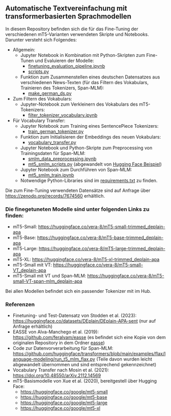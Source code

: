 ## Automatische Textvereinfachung mit transformerbasierten Sprachmodellen

In diesem Repository befinden sich die für das Fine-Tuning der verschiedenen mT5-Varianten verwendeten Skripte und Notebooks.
Darunter versteht sich Folgendes: 
* Allgemein:
  * Jupyter Notebook in Kombination mit Python-Skripten zum Fine-Tunen und Evaluieren der Modelle: 
    * [finetuning_evaluation_pipeline.ipynb](finetuning_evaluation_pipeline.ipynb)
    * [scripts.py](scripts.py)
  * Funktion zum Zusammenstellen eines deutschen Datensatzes aus verschiedenen News-Texten (für das Filtern des Vokabulars, Trainieren des Tokenizers, Span-MLM):
    * [make_german_ds.py](make_german_ds.py)
* Zum Filtern des Vokabulars:
  * Jupyter-Notebook zum Verkleinern des Vokabulars des mT5-Tokenizers:
    * [filter_tokenizer_vocabulary.ipynb](filter_tokenizer_vocabulary.ipynb)
* Für Vocabulary Transfer:
  * Jupyter Notebook zum Training eines SentencePiece Tokenizers: 
    * [train_german_tokenizer.py](train_german_tokenizer.ipynb)
  * Funktion zum Initialisieren der Embeddings des neuen Vokabulars: 
    * [vocabulary_transfer.py](vocabulary_transfer.py)
  * Jupyter Notebook und Python-Skripte zum Preprocessing von Trainingsdaten für Span-MLM:
    * [smlm_data_preprocessing.ipynb](smlm_data_preprocessing.ipynb)
    * [mt5_smlm_scripts.py](mt5_smlm_scripts.py) (abgewandelt von [Hugging Face Beispiel](https://github.com/huggingface/transformers/blob/main/examples/flax/language-modeling/run_t5_mlm_flax.py))
  * Jupyter Notebook zum Durchführen von Span-MLM:
    * [mt5_smlm_train.ipynb](mt5_smlm_train.ipynb)
  * Notwendige Python-Libraries sind im [requirements.txt](requirements.txt) zu finden.

Die zum Fine-Tuning verwendeten Datensätze sind auf Anfrage über https://zenodo.org/records/7674560 erhältlich. 

### Die finegetuneten Modelle sind unter folgenden Links zu finden: 
* mT5-Small: https://huggingface.co/vera-8/mT5-small-trimmed_deplain-apa
* mT5-Base: https://huggingface.co/vera-8/mT5-base-trimmed_deplain-apa
* mT5-Large: https://huggingface.co/vera-8/mT5-large-trimmed_deplain-apa
* mT5-XL: https://huggingface.co/vera-8/mT5-xl-trimmed_deplain-apa
* mT5-Small mit VT: https://huggingface.co/vera-8/mT5-small-VT_deplain-apa
* mT5-Small mit VT und Span-MLM: https://huggingface.co/vera-8/mT5-small-VT-span-mlm_deplain-apa

Bei allen Modellen befindet sich ein passender Tokenizer mit im Hub.

### Referenzen
* Finetuning- und Test-Datensatz von Stodden et al. (2023): https://huggingface.co/datasets/DEplain/DEplain-APA-sent (nur auf Anfrage erhältlich)
* EASSE von Alva-Manchego et al. (2019): https://github.com/feralvam/easse (es befindet sich eine Kopie von dem originalen Repository in dem Ordner [easse](easse))
* Code zur Datenvorverarbeitung für Span-MLM: https://github.com/huggingface/transformers/blob/main/examples/flax/language-modeling/run_t5_mlm_flax.py (Teile davon wurden leicht abgewandelt übernommen und sind entsprechend gekennzeichnet)
* Vocabulary Transfer nach Mosin et al. (2021): https://doi.org/10.48550/arXiv.2112.14569
* mT5-Basismodelle von Xue et al. (2020), bereitgestell über Hugging Face: 
  * https://huggingface.co/google/mt5-small
  * https://huggingface.co/google/mt5-base
  * https://huggingface.co/google/mt5-large
  * https://huggingface.co/google/mt5-xl
